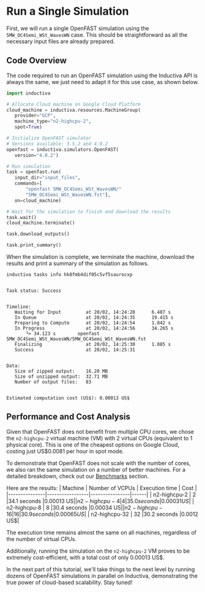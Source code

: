 # Run a Single Simulation
First, we will run a single OpenFAST simulation using the `5MW_OC4Semi_WSt_WavesWN` case. This should be straightforward as all 
the necessary input files are already prepared.

## Code Overview
The code required to run an OpenFAST simulation using the Inductiva API is always the same, we just need to adapt it for this use case, as shown below.

```python
import inductiva

# Allocate Cloud machine on Google Cloud Platform
cloud_machine = inductiva.resources.MachineGroup(
   provider="GCP",
   machine_type="n2-highcpu-2",
   spot=True)

# Initialize OpenFAST simulator
# Versions available: 3.5.2 and 4.0.2
openfast = inductiva.simulators.OpenFAST(
   version="4.0.2")

# Run simulation
task = openfast.run(
   input_dir="input_files",
   commands=[
       "openfast 5MW_OC4Semi_WSt_WavesWN/"
       "5MW_OC4Semi_WSt_WavesWN.fst"],
   on=cloud_machine)

# Wait for the simulation to finish and download the results
task.wait()
cloud_machine.terminate()

task.download_outputs()

task.print_summary()
```

When the simulation is complete, we terminate the machine, download the results and print a summary of the simulation as follows.

```
inductiva tasks info hk8fmb4dif05c5vf5saurocxp


Task status: Success


Timeline:
   Waiting for Input         at 20/02, 14:24:28      6.487 s
   In Queue                  at 20/02, 14:24:35      19.415 s
   Preparing to Compute      at 20/02, 14:24:54      1.842 s
   In Progress               at 20/02, 14:24:56      34.265 s
       └> 34.123 s        openfast 5MW_OC4Semi_WSt_WavesWN/5MW_OC4Semi_WSt_WavesWN.fst
   Finalizing                at 20/02, 14:25:30      1.085 s
   Success                   at 20/02, 14:25:31     


Data:
   Size of zipped output:    16.20 MB
   Size of unzipped output:  32.71 MB
   Number of output files:   83


Estimated computation cost (US$): 0.00013 US$
```

## Performance and Cost Analysis
Given that OpenFAST does not benefit from multiple CPU cores, we chose the `n2-highcpu-2` virtual machine (VM) with 2 virtual CPUs (equivalent to 1 physical core). 
This is one of the cheapest options on Google Cloud, costing just US$0.0081 per hour in spot mode.

To demonstrate that OpenFAST does not scale with the number of cores, we also ran the same simulation on a number of better machines. For a detailed breakdown, check out our [Benchmarks](https://inductiva.ai/guides/openfast/Benchmarks) section.

Here are the results:
| Machine       | Number of VCPUs | Execution time | Cost |
|---------------|-----------------|----------------|------|
| n2-highcpu-2  | 2               |34.1 seconds  |0.00013 US$|
| n2-highcpu-4  | 4               |35.0 seconds  |0.00031 US$|
| n2-highcpu-8  | 8               |30.4 seconds  |0.00034 US$|
| n2-highcpu-16 | 16              |30.9 seconds    |0.00065 US$|
| n2-highcpu-32 | 32              |30.2 seconds  |0.0012 US$|

The execution time remains almost the same on all machines, regardless of the number of virtual CPUs.

Additionally, running the simulation on the `n2-highcpu-2` VM proves to be extremely cost-efficient, with a total cost of only 0.00013 US$.

In the next part of this tutorial, we'll take things to the next level by running dozens of OpenFAST simulations in parallel on Inductiva, demonstrating the true power of cloud-based scalability. Stay tuned!